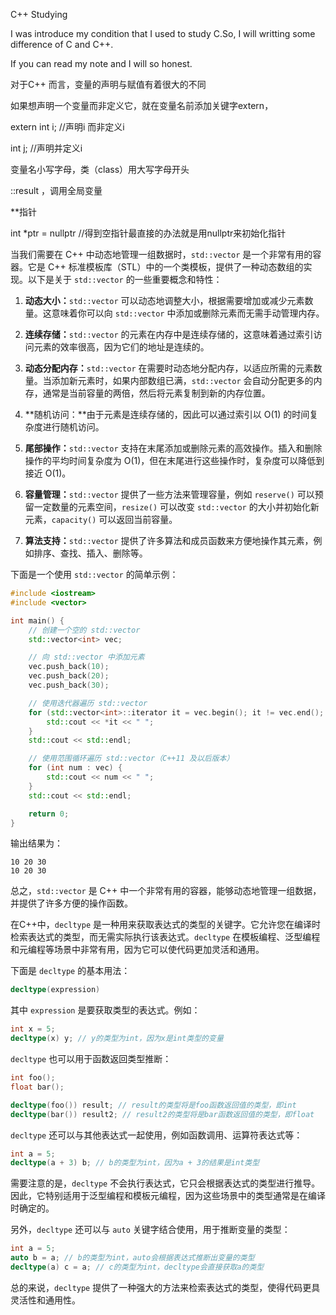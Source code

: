 C++ Studying

I was introduce my condition that I used to study C.So, I will writting some difference of C and C++.

If you can read my note and I will so honest.

 对于C++ 而言，变量的声明与赋值有着很大的不同

 如果想声明一个变量而非定义它，就在变量名前添加关键字extern，

 extern int i; //声明i 而非定义i

 int j; //声明并定义i

 变量名小写字母，类（class）用大写字母开头

 ::result ，调用全局变量

 **指针 

 int *ptr = nullptr //得到空指针最直接的办法就是用nullptr来初始化指针

 
当我们需要在 C++ 中动态地管理一组数据时，`std::vector` 是一个非常有用的容器。它是 C++ 标准模板库（STL）中的一个类模板，提供了一种动态数组的实现。以下是关于 `std::vector` 的一些重要概念和特性：

1. **动态大小：**`std::vector` 可以动态地调整大小，根据需要增加或减少元素数量。这意味着你可以向 `std::vector` 中添加或删除元素而无需手动管理内存。

2. **连续存储：**`std::vector` 的元素在内存中是连续存储的，这意味着通过索引访问元素的效率很高，因为它们的地址是连续的。

3. **动态分配内存：**`std::vector` 在需要时动态地分配内存，以适应所需的元素数量。当添加新元素时，如果内部数组已满，`std::vector` 会自动分配更多的内存，通常是当前容量的两倍，然后将元素复制到新的内存位置。

4. **随机访问：**由于元素是连续存储的，因此可以通过索引以 O(1) 的时间复杂度进行随机访问。

5. **尾部操作：**`std::vector` 支持在末尾添加或删除元素的高效操作。插入和删除操作的平均时间复杂度为 O(1)，但在末尾进行这些操作时，复杂度可以降低到接近 O(1)。

6. **容量管理：**`std::vector` 提供了一些方法来管理容量，例如 `reserve()` 可以预留一定数量的元素空间，`resize()` 可以改变 `std::vector` 的大小并初始化新元素，`capacity()` 可以返回当前容量。

7. **算法支持：**`std::vector` 提供了许多算法和成员函数来方便地操作其元素，例如排序、查找、插入、删除等。

下面是一个使用 `std::vector` 的简单示例：

```cpp
#include <iostream>
#include <vector>

int main() {
    // 创建一个空的 std::vector
    std::vector<int> vec;

    // 向 std::vector 中添加元素
    vec.push_back(10);
    vec.push_back(20);
    vec.push_back(30);

    // 使用迭代器遍历 std::vector
    for (std::vector<int>::iterator it = vec.begin(); it != vec.end(); ++it) {
        std::cout << *it << " ";
    }
    std::cout << std::endl;

    // 使用范围循环遍历 std::vector（C++11 及以后版本）
    for (int num : vec) {
        std::cout << num << " ";
    }
    std::cout << std::endl;

    return 0;
}
```

输出结果为：

```
10 20 30 
10 20 30 
```

总之，`std::vector` 是 C++ 中一个非常有用的容器，能够动态地管理一组数据，并提供了许多方便的操作函数。
 

 在C++中，`decltype` 是一种用来获取表达式的类型的关键字。它允许您在编译时检索表达式的类型，而无需实际执行该表达式。`decltype` 在模板编程、泛型编程和元编程等场景中非常有用，因为它可以使代码更加灵活和通用。

下面是 `decltype` 的基本用法：

```cpp
decltype(expression)
```

其中 `expression` 是要获取类型的表达式。例如：

```cpp
int x = 5;
decltype(x) y; // y的类型为int，因为x是int类型的变量
```

`decltype` 也可以用于函数返回类型推断：

```cpp
int foo();
float bar();

decltype(foo()) result; // result的类型将是foo函数返回值的类型，即int
decltype(bar()) result2; // result2的类型将是bar函数返回值的类型，即float
```

`decltype` 还可以与其他表达式一起使用，例如函数调用、运算符表达式等：

```cpp
int a = 5;
decltype(a + 3) b; // b的类型为int，因为a + 3的结果是int类型
```

需要注意的是，`decltype` 不会执行表达式，它只会根据表达式的类型进行推导。因此，它特别适用于泛型编程和模板元编程，因为这些场景中的类型通常是在编译时确定的。

另外，`decltype` 还可以与 `auto` 关键字结合使用，用于推断变量的类型：

```cpp
int a = 5;
auto b = a; // b的类型为int，auto会根据表达式推断出变量的类型
decltype(a) c = a; // c的类型为int，decltype会直接获取a的类型
```

总的来说，`decltype` 提供了一种强大的方法来检索表达式的类型，使得代码更具灵活性和通用性。

 
